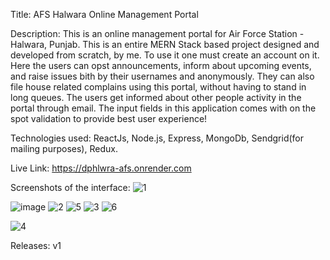 Title: AFS Halwara Online Management Portal 

Description: This is an online management portal for Air Force Station - Halwara, Punjab. This is an entire MERN Stack based project designed and developed from scratch, by me. To use it one must create an account on it. Here the users can opst announcements, inform about upcoming events, and raise issues bith by their usernames and anonymously. They can also file house related complains using this portal, without having to stand in long queues.
The users get informed about other people activity in the portal through email.
The input fields in this application comes with on the spot validation to provide best user experience!

Technologies used: ReactJs, Node.js, Express, MongoDb, Sendgrid(for mailing purposes), Redux.

Live Link: https://dphlwra-afs.onrender.com

Screenshots of the interface: 
![1](https://user-images.githubusercontent.com/63841637/208241731-b48b1ad3-3090-4fc3-bb1b-c8c1e188b032.jpg)

![image](https://user-images.githubusercontent.com/63841637/208241659-261ec67b-5c34-4614-bdab-11478d866f77.png)
![2](https://user-images.githubusercontent.com/63841637/208241724-3fccfb95-9f36-432b-a914-0bc9305c4a33.jpg)
![5](https://user-images.githubusercontent.com/63841637/208241740-e57edcfe-f6e4-4179-9bae-84d2fa843d86.jpg)
![3](https://user-images.githubusercontent.com/63841637/208241748-1f118e39-a56e-45f5-891b-a555cf58868b.jpg)
![6](https://user-images.githubusercontent.com/63841637/208241769-3fb40a69-0844-4f50-8aed-68a946897766.jpg)

![4](https://user-images.githubusercontent.com/63841637/208241713-2cbdfb7a-6f2d-4e80-a680-e4db764095b7.jpg)



Releases: v1
